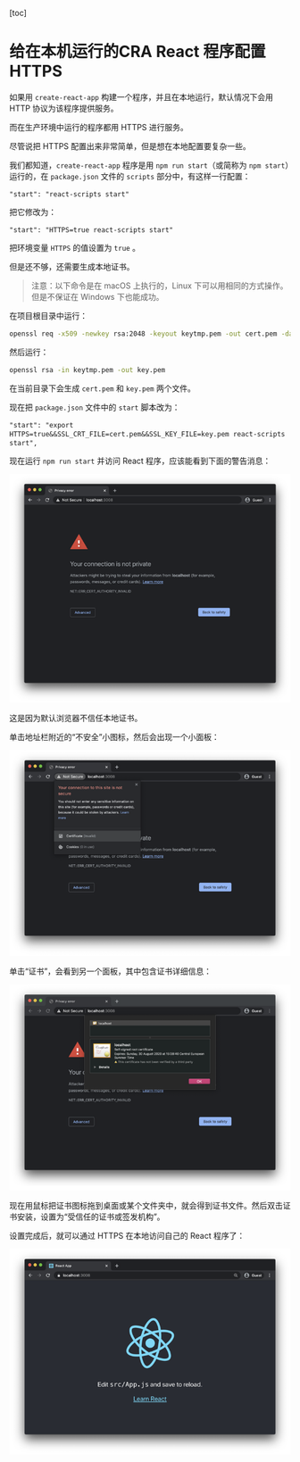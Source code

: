 [toc]
# 给在本机运行的CRA React 程序配置 HTTPS

如果用 `create-react-app` 构建一个程序，并且在本地运行，默认情况下会用 HTTP 协议为该程序提供服务。

而在生产环境中运行的程序都用 HTTPS 进行服务。

尽管说把 HTTPS 配置出来非常简单，但是想在本地配置要复杂一些。

我们都知道，`create-react-app` 程序是用 `npm run start`（或简称为 `npm start`）运行的，在 `package.json` 文件的 `scripts` 部分中，有这样一行配置：

```plaintext
"start": "react-scripts start"
```

把它修改为：

```plaintext
"start": "HTTPS=true react-scripts start"
```

把环境变量 `HTTPS` 的值设置为 `true` 。

但是还不够，还需要生成本地证书。

> 注意：以下命令是在 macOS 上执行的，Linux 下可以用相同的方式操作。但是不保证在 Windows 下也能成功。

在项目根目录中运行：

```bash
openssl req -x509 -newkey rsa:2048 -keyout keytmp.pem -out cert.pem -days 365
```

然后运行：

```bash
openssl rsa -in keytmp.pem -out key.pem
```

在当前目录下会生成 `cert.pem` 和 `key.pem` 两个文件。

现在把 `package.json` 文件中的 `start` 脚本改为：

```plaintext
"start": "export HTTPS=true&&SSL_CRT_FILE=cert.pem&&SSL_KEY_FILE=key.pem react-scripts start",
```

现在运行 `npm run start` 并访问 React 程序，应该能看到下面的警告消息：

![image.png](images/bVcHYFy-20211220213236814.png)

这是因为默认浏览器不信任本地证书。

单击地址栏附近的“不安全”小图标，然后会出现一个小面板：

![image.png](images/bVcHYFA.png)

单击“证书”，会看到另一个面板，其中包含证书详细信息：

![image.png](images/bVcHYFk.png)

现在用鼠标把证书图标拖到桌面或某个文件夹中，就会得到证书文件。然后双击证书安装，设置为“受信任的证书或签发机构”。

设置完成后，就可以通过 HTTPS 在本地访问自己的 React 程序了：

![image.png](images/bVcHYFu.png)